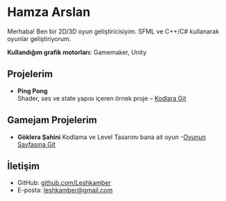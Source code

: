 # Hamza Arslan

Merhaba! Ben bir 2D/3D oyun geliştiricisiyim. SFML ve C++/C# kullanarak oyunlar geliştiriyorum.

**Kullandığım grafik motorları:** Gamemaker, Unity

## Projelerim

- **Ping Pong**  
  Shader, ses ve state yapısı içeren örnek proje – [Kodlara Git](https://github.com/Leshkamber/ping-pong)
## Gamejam Projelerim

- **Göklera Şahini**
Kodlama ve Level Tasarımı bana ait oyun -[Oyunun Sayfasına Git](https://baylenin.itch.io/gokler-sahini)

## İletişim

- GitHub: [github.com/Leshkamber](https://github.com/Leshkamber)
- E-posta: leshkamber@gmail.com
